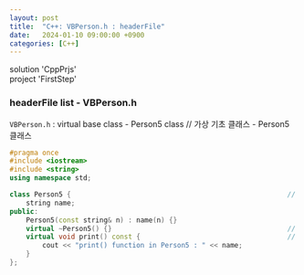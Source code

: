 ```yaml
---
layout: post
title:  "C++: VBPerson.h : headerFile"
date:   2024-01-10 09:00:00 +0900
categories: [C++]
---
```


solution 'CppPrjs'   
project 'FirstStep'   
   
### headerFile list - VBPerson.h   
`VBPerson.h` : virtual base class - Person5 class // 가상 기초 클래스 - Person5 클래스   
   
```cpp
#pragma once
#include <iostream>
#include <string>
using namespace std;

class Person5 {														// 가상 기초 클래스
	string name;
public:
	Person5(const string& n) : name(n) {}
	virtual ~Person5() {}											// 가상함수 소멸자
	virtual void print() const {									// 가상함수
		cout << "print() function in Person5 : " << name;
	}
};
```
